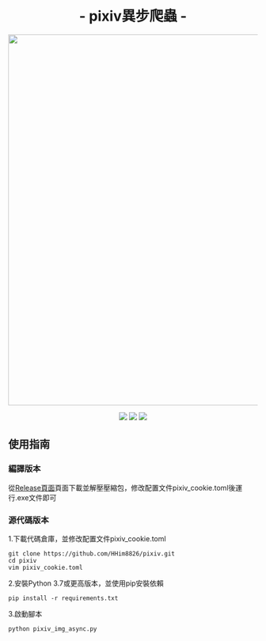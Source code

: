 <h1 align="center">- pixiv異步爬蟲 -</h1>
<p align="center">
<img src="https://raw.githubusercontent.com/HHim8826/pixiv_dl/main/img/c1.png" width="750">
</p>
<p align="center">
<img src="https://img.shields.io/badge/version-V2.1.1-green.svg?longCache=true&style=for-the-badge">
<img src="https://img.shields.io/pypi/pyversions/pixiv_dl?style=for-the-badge">
<img src="https://img.shields.io/badge/license-MIT-blue.svg?longCache=true&style=for-the-badge">
</p>

## 使用指南
### 編譯版本

從[Release頁面](https://github.com/HHim8826/pixiv_dl/releases)頁面下載並解壓壓縮包，修改配置文件pixiv_cookie.toml後運行.exe文件即可
### 源代碼版本

1.下載代碼倉庫，並修改配置文件pixiv_cookie.toml
```
git clone https://github.com/HHim8826/pixiv.git
cd pixiv
vim pixiv_cookie.toml
```
2.安裝Python 3.7或更高版本，並使用pip安裝依賴
```
pip install -r requirements.txt
```
3.啟動腳本
```
python pixiv_img_async.py
```
